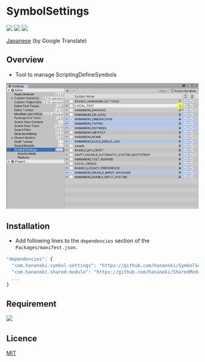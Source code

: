 # SymbolSettings

![](https://img.shields.io/badge/dynamic/json.svg?uri=https://raw.githubusercontent.com/hananoki/SymbolSettings/master/package.json&label=&query=$.version&prefix=v)
![](https://img.shields.io/badge/unity-2018.3%20or%20later-3BAF75.svg)
![](https://img.shields.io/badge/license-MIT-informational.svg)

[Japanese](https://translate.google.com/translate?sl=en&tl=ja&u=https://github.com/hananoki/SymbolSettings) (by Google Translate)

## Overview
- Tool to manage ScriptingDefineSymbols

![](Documentation~/Preview.png)

## Installation
- Add following lines to the `dependencies` section of the `Packages/manifest.json`.
```js
"dependencies": {
  "com.hananoki.symbol-settings": "https://github.com/hananoki/SymbolSettings.git",
  "com.hananoki.shared-module": "https://github.com/hananoki/SharedModule.git",
  ...
}
```

## Requirement
[![](https://img.shields.io/badge/SharedModule-v1.7.7%20or%20later-blue.svg)](https://github.com/hananoki/SharedModule)

## Licence

[MIT](https://github.com/hananoki/SymbolSettings/blob/master/LICENSE.md)